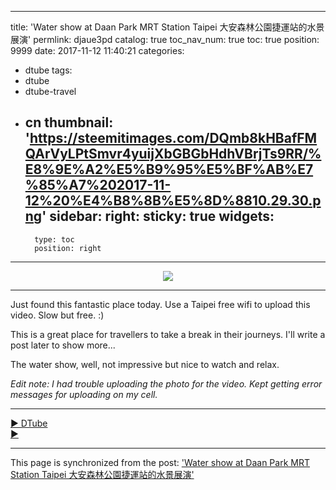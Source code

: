 
---
title: 'Water show at Daan Park MRT Station Taipei 大安森林公園捷運站的水景展演'
permlink: djaue3pd
catalog: true
toc_nav_num: true
toc: true
position: 9999
date: 2017-11-12 11:40:21
categories:
- dtube
tags:
- dtube
- dtube-travel
- cn
thumbnail: 'https://steemitimages.com/DQmb8kHBafFMQArVyLPtSmvr4yuijXbGBGbHdhVBrjTs9RR/%E8%9E%A2%E5%B9%95%E5%BF%AB%E7%85%A7%202017-11-12%20%E4%B8%8B%E5%8D%8810.29.30.png'
sidebar:
    right:
        sticky: true
widgets:
    -
        type: toc
        position: right
---


<center><a href='https://d.tube/#!/v/deanliu/djaue3pd'><img src='https://steemitimages.com/DQmb8kHBafFMQArVyLPtSmvr4yuijXbGBGbHdhVBrjTs9RR/%E8%9E%A2%E5%B9%95%E5%BF%AB%E7%85%A7%202017-11-12%20%E4%B8%8B%E5%8D%8810.29.30.png'></a></center><hr>Just found this fantastic place today. Use a Taipei free wifi to upload this video. Slow but free. :)

This is a great place for travellers to take a break in their journeys. I'll write a post later to show more... 

The water show, well, not impressive but nice to watch and relax.

*Edit note: I had trouble uploading the photo for the video. Kept getting error messages for uploading on my cell.*

<hr><a href='https://d.tube/#!/v/deanliu/djaue3pd'> ▶️  DTube</a><br /><a href='https://chappy.i.ipfs.io/ipfs/QmeErZb6bmiih8xf2mNbJGsLY3pmQmecYBa931mmoWAfho'> ▶️ </a>

- - -

This page is synchronized from the post: ['Water show at Daan Park MRT Station Taipei 大安森林公園捷運站的水景展演'](https://steemit.com/@deanliu/djaue3pd)
